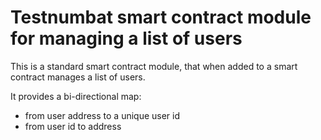 # Testnumbat smart contract module for managing a list of users

This is a standard smart contract module, that when added to a smart contract manages a list of users.

It provides a bi-directional map:
* from user address to a unique user id
* from user id to address
